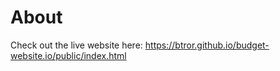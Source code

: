 # About
Check out the live website here: https://btror.github.io/budget-website.io/public/index.html
